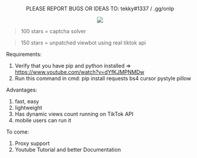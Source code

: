 <p align="center">
  PLEASE REPORT BUGS OR IDEAS TO: tekky#1337 / .gg/onlp
</p>

<!--

<p align="center"> 
<img src="https://global.tiktokworld21.com/images/TT_Logo.png"></img>
</p>

-->

<p align="center"> 
<img src="https://cdn.discordapp.com/attachments/956638415837876284/994399532001530007/unknown.png?size=4096?size=4096"></img>
</p>


> 100 stars = captcha solver

> 150 stars = unpatched viewbot using real tiktok api


Requirements:
1) Verify that you have pip and python installed => https://www.youtube.com/watch?v=dYfKJMPNMDw
2) Run this command in cmd: pip install requests bs4 cursor pystyle pillow

Advantages:
1)  fast, easy
2)  lightweight
3)  Has dynamic views count running on TikTok API
4)  mobile users can run it

To come:
1) Proxy support
2) Youtube Tutorial and better Documentation


